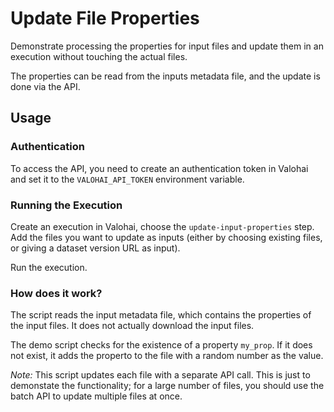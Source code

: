 # Update File Properties

Demonstrate processing the properties for input files
and update them in an execution without touching the actual files.

The properties can be read from the inputs metadata file,
and the update is done via the API.

## Usage

### Authentication

To access the API, you need to create an authentication token in Valohai
and set it to the `VALOHAI_API_TOKEN` environment variable.

### Running the Execution

Create an execution in Valohai, choose the `update-input-properties` step.
Add the files you want to update as inputs
(either by choosing existing files, or giving a dataset version URL as input).

Run the execution.

### How does it work?

The script reads the input metadata file,
which contains the properties of the input files.
It does not actually download the input files.

The demo script checks for the existence of a property `my_prop`.
If it does not exist, it adds the properto to the file
with a random number as the value.

_Note:_ This script updates each file with a separate API call.
This is just to demonstate the functionality;
for a large number of files, you should use the batch API to update multiple files at once.